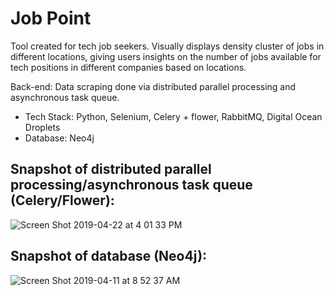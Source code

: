# Job Point

Tool created for tech job seekers. Visually displays density cluster of jobs in different locations, giving users insights on the number of jobs available for tech positions in different companies based on locations.

Back-end:
Data scraping done via distributed parallel processing and asynchronous task queue.

- Tech Stack: Python, Selenium, Celery + flower, RabbitMQ, Digital Ocean Droplets
- Database: Neo4j

## Snapshot of distributed parallel processing/asynchronous task queue (Celery/Flower):

![Screen Shot 2019-04-22 at 4 01 33 PM](https://user-images.githubusercontent.com/25471759/56527127-31784a00-651b-11e9-8be9-04716c3169f2.png)

## Snapshot of database (Neo4j):

![Screen Shot 2019-04-11 at 8 52 37 AM](https://user-images.githubusercontent.com/25471759/55959307-84f3b980-5c38-11e9-8f45-a8ab848f04c9.png)
